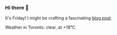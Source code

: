 ### Hi there :wave:

It's Friday! I might be crafting a fascinating [blog post](https://benjaminwuethrich.dev).

Weather in Toronto: clear, at +18°C.
